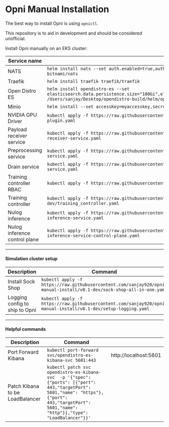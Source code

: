 # Opni Manual Installation

The best way to install Opni is using `opnictl`.

This repository is to aid in development and should be considered unofficial.

Install Opni manually on an EKS cluster:

| Service name                  | Command                                                                                                                                                                                                                         |
|-------------------------------|---------------------------------------------------------------------------------------------------------------------------------------------------------------------------------------------------------------------------------|
| NATS                          | `helm install nats --set auth.enabled=true,auth.password=VfU6TcAl9x,replicaCount=3,maxPayload=10485760 bitnami/nats`                                                                                                            |
| Traefik                       | `helm install traefik traefik/traefik`                                                                                                                                                                                          |
| Open Distro ES                | `helm install opendistro-es --set elasticsearch.data.persistence.size="100Gi",elasticsearch.client.replicas=3,elasticsearch.data.replicas=3 /Users/sanjay/Desktop/opendistro-build/helm/opendistro-es/opendistro-es-1.13.1.tgz` |
| Minio                         | `helm install --set accessKey=myaccesskey,secretKey=mysecretkey,persistence.size=50Gi minio minio/minio`                                                                                                                        |
| NVIDIA GPU Driver             | `kubectl apply -f https://raw.githubusercontent.com/sanjay920/opni-manual-install/v0.1-dev/nvidia-device-plugin.yaml`                                                                                                               |
| Payload receiver service      | `kubectl apply -f https://raw.githubusercontent.com/sanjay920/opni-manual-install/v0.1-dev/payload-receiver-service.yaml`                                                                                                           |
| Preprocessing service         | `kubectl apply -f https://raw.githubusercontent.com/sanjay920/opni-manual-install/v0.1-dev/preprocessing-service.yaml`                                                                                                              |
| Drain service                 | `kubectl apply -f https://raw.githubusercontent.com/sanjay920/opni-manual-install/v0.1-dev/drain-service.yaml`                                                                                                                      |
| Training controller RBAC      | `kubectl apply -f https://raw.githubusercontent.com/sanjay920/opni-manual-install/v0.1-dev/rbac.yaml`                                                                                                                |
| Training controller           | `kubectl apply -f https://raw.githubusercontent.com/sanjay920/opni-manual-install/v0.1-dev/training_controller.yaml`                                                                                                                |
| Nulog inference               | `kubectl apply -f https://raw.githubusercontent.com/sanjay920/opni-manual-install/v0.1-dev/nulog-inference-service.yaml`                                                                                                            |
| Nulog inference control plane | `kubectl apply -f https://raw.githubusercontent.com/sanjay920/opni-manual-install/v0.1-dev/nulog-inference-service-control-plane.yaml`                                                                                              |


____
#### Simulation cluster setup

| Description                    | Command                                                                         |
|--------------------------------|---------------------------------------------------------------------------------|
| Install Sock Shop              | `kubectl apply -f https://raw.githubusercontent.com/sanjay920/opni-manual-install/v0.1-dev/sock-shop-all-in-one.yaml`    |
| Logging config to ship to Opni | `kubectl apply -f https://raw.githubusercontent.com/sanjay920/opni-manual-install/v0.1-dev/setup-logging.yaml`           |

____
#### Helpful commands

| Description                     | Command                                                                                                                                                                                           |                       |
|---------------------------------|---------------------------------------------------------------------------------------------------------------------------------------------------------------------------------------------------|-----------------------|
| Port Forward Kibana             | `kubectl port-forward svc/opendistro-es-kibana-svc 5601:443`                                                                                                                                      | http://localhost:5601 |
| Patch Kibana to be LoadBalancer | `kubectl patch svc opendistro-es-kibana-svc  -p '{"spec": {"ports": [{"port": 443,"targetPort": 5601,"name": "https"},{"port": 443,"targetPort": 5601,"name": "http"}],"type": "LoadBalancer"}}'` |                       |